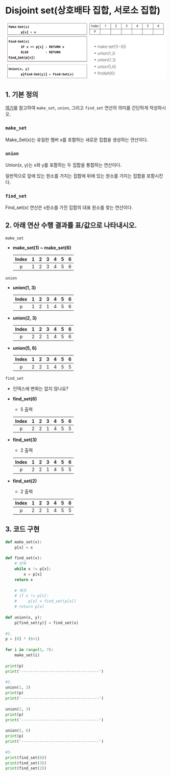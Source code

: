 # Disjoint set(상호배타 집합, 서로소 집합)

![disjoint](문제/disjoint.PNG)





## 1. 기본 정의

[여기](https://ko.wikipedia.org/wiki/%EC%84%9C%EB%A1%9C%EC%86%8C_%EC%A7%91%ED%95%A9_%EC%9E%90%EB%A3%8C_%EA%B5%AC%EC%A1%B0)를 참고하여 `make_set`, `union`, 그리고 `find_set` 연산의 의미를 간단하게 작성하시오.

### **`make_set`**

Make_Set(x)는 유일한 멤버 x를 포함하는 새로운 집합을 생성하는 연산이다.

### **`union`**

Union(x, y)는 x와 y를 포함하는 두 집합을 통합하는 연산이다.

일반적으로 앞에 있는 원소를 가지는 집합에 뒤에 있는 원소를 가지는 집합을 포함시킨다.

### **`find_set`**

Find_set(x) 연산은 x원소를 가진 집합의 대표 원소를 찾는 연산이다.



## 2. 아래 연산 수행 결과를 표/값으로 나타내시오.

`make_set`

- **make_set(1) ~ make_set(6)**

    | Index |  1   |  2   |  3   |  4   |  5   |  6   |
    | :---: | :--: | :--: | :--: | :--: | :--: | :--: |
    |   p   |  1   |  2   |  3   |  4   |  5   |  6   |



`union`

- **union(1, 3)**

    | Index |  1   |  2   |  3   |  4   |  5   |  6   |
    | :---: | :--: | :--: | :--: | :--: | :--: | :--: |
    |   p   |  1   |  2   |  1   |  4   |  5   |  6   |

- **union(2, 3)**
	
    | Index |  1   |  2   |  3   |  4   |  5   |  6   |
    | :---: | :--: | :--: | :--: | :--: | :--: | :--: |
    |   p   |  2   |  2   |  1   |  4   |  5   |  6   |
    
- **union(5, 6)**
	
    | Index |  1   |  2   |  3   |  4   |  5   |  6   |
    | :---: | :--: | :--: | :--: | :--: | :--: | :--: |
    |   p   |  2   |  2   |  1   |  4   |  5   |  5   |



`find_set`

- 인덱스에 변화는 없지 않나요?

- **find_set(6)**
	
	- 5 출력
	
	| Index |  1   |  2   |  3   |  4   |  5   |  6   |
	| :---: | :--: | :--: | :--: | :--: | :--: | :--: |
	|   p   |  2   |  2   |  1   |  4   |  5   |  5   |
	
- **find_set(3)**

  - 2 출력

  | Index |  1   |  2   |  3   |  4   |  5   |  6   |
  | :---: | :--: | :--: | :--: | :--: | :--: | :--: |
  |   p   |  2   |  2   |  1   |  4   |  5   |  5   |

- **find_set(2)**

  - 2 출력

  | Index |  1   |  2   |  3   |  4   |  5   |  6   |
  | :---: | :--: | :--: | :--: | :--: | :--: | :--: |
  |   p   |  2   |  2   |  1   |  4   |  5   |  5   |




## 3. 코드 구현

```python
def make_set(x):
    p[x] = x

def find_set(x):
    # 반복
    while x != p[x]:
        x = p[x]
    return x
    
    # 재귀
    # if x != p[x]:
    #     p[x] = find_set(p[x])
    # return p[x]

def union(x, y):
    p[find_set(y)] = find_set(x)

#1.
p = [0] * (6+1)

for i in range(1, 7):
    make_set(i)

print(p)
print('----------------------------------')

#2.
union(1, 3)
print(p)
print('----------------------------------')

union(2, 3)
print(p)
print('----------------------------------')

union(5, 6)
print(p)
print('----------------------------------')

#3.
print(find_set(6))
print(find_set(3))
print(find_set(2))
```


